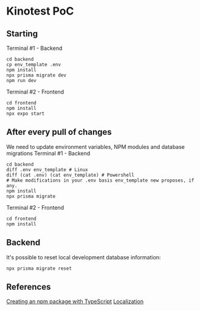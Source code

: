 # Kinotest PoC
## Starting
Terminal #1 - Backend
```shell
cd backend
cp env_template .env
npm install
npx prisma migrate dev
npm run dev
```
Terminal #2 - Frontend
```shell
cd frontend
npm install
npx expo start
```
## After every pull of changes
We need to update environment variables, NPM modules and database migrations 
Terminal #1 - Backend
```shell
cd backend
diff .env env_template # Linux
diff (cat .env) (cat env_template) # Powershell
# Make modifications in your .env basis env_template new proposes, if any.
npm install
npx prisma migrate
```
Terminal #2 - Frontend
```shell
cd frontend
npm install
```

## Backend
It's possible to reset local development database information:
```shell
npx prisma migrate reset
```

## References
[Creating an npm package with TypeScript](https://medium.com/@the_nick_morgan/creating-an-npm-package-with-typescript-c38b97a793cf)
[Localization](https://medium.com/@adherentxu/i18n-in-your-react-native-or-expo-apps-eb92a1a8b1b5)